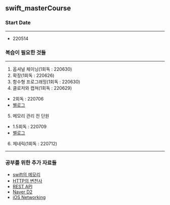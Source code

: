 ## swift_masterCourse

### Start Date
---
- 220514

### 복습이 필요한 것들
---
1. 옵셔널 체이닝(1회독 : 220630)
2. 확장(1회독 : 220626)
3. 함수형 프로그래밍(1회독 : 220630)
4. 클로저와 캡쳐(1회독 : 220629)
  - 2회독 : 220706
  - [벨로그](https://velog.io/@valse/TIL-%ED%81%B4%EB%A1%9C%EC%A0%80)
5. 메모리 관리 전 단원
  - 1.5회독 : 220709
  - [벨로그](https://velog.io/@valse/TIL-%EB%A9%94%EB%AA%A8%EB%A6%AC-%EA%B4%80%EB%A6%AC%EB%8A%94-%EB%82%AD%EB%A7%8C%EC%A0%81%EC%9D%B4%EB%8B%A4.-1)
6. 제네릭(1회독 : 220712)

---

### 공부를 위한 추가 자료들
- [swift의 메모리](https://stackoverflow.com/questions/27441456/swift-stack-and-heap-understanding)
- [HTTP의 변천사](https://www.youtube.com/watch?v=mQAsKYMzQaU)
- [REST API](https://www.youtube.com/watch?v=RP_f5dMoHFc)
- [Naver D2](https://tv.naver.com/naverd2/playlists)
- [iOS Networking](https://techblog.woowahan.com/2704/)
